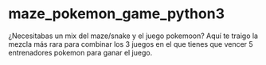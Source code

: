 # maze_pokemon_game_python3
¿Necesitabas un mix del maze/snake y el juego pokemoon? Aquí te traigo la mezcla más rara para combinar los 3 juegos en el que tienes que vencer 5 entrenadores pokemon para ganar el juego.
